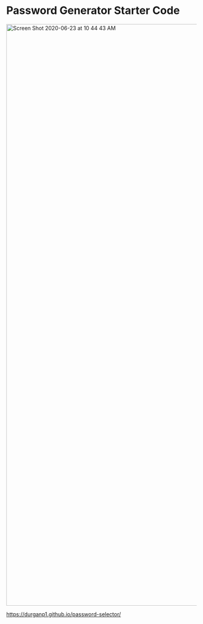 # Password Generator Starter Code

<img width="1536" alt="Screen Shot 2020-06-23 at 10 44 43 AM" src="https://user-images.githubusercontent.com/65720461/85460089-80c76980-b568-11ea-8b45-589c8c0ee3c5.png">


https://durganp1.github.io/password-selector/

